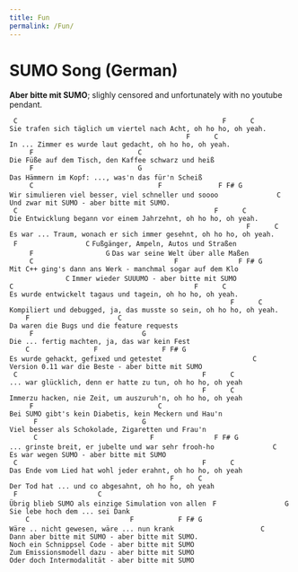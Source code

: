 ```yaml
---
title: Fun
permalink: /Fun/
---
```


SUMO Song (German)
==================

**Aber bitte mit SUMO**; slighly censored and unfortunately with no youtube pendant.

` C                                                   F      C`
`Sie trafen sich täglich um viertel nach Acht, oh ho ho, oh yeah.`
`                                            F      C`
`In ... Zimmer es wurde laut gedacht, oh ho ho, oh yeah.`
`     F                          C`
`Die Füße auf dem Tisch, den Kaffee schwarz und heiß`
`     F                          G`
`Das Hämmern im Kopf: ..., was'n das für'n Scheiß`
` `
`     C                               F              F F# G`
`Wir simulieren viel besser, viel schneller und soooo`
`              C`
`Und zwar mit SUMO - aber bitte mit SUMO.`
` C                                                 F      C`
`Die Entwicklung begann vor einem Jahrzehnt, oh ho ho, oh yeah.`
`                                                           F      C`
`Es war ... Traum, wonach er sich immer gesehnt, oh ho ho, oh yeah.`
` F                 C`
`Fußgänger, Ampeln, Autos und Straßen`
`     F                  G`
`Das war seine Welt über alle Maßen`
`     C                                   F               F F# G`
`Mit C++ ging's dann ans Werk - manchmal sogar auf dem Klo`
`              C`
`Immer wieder SUUUMO - aber bitte mit SUMO`
`C                                             F      C`
`Es wurde entwickelt tagaus und tagein, oh ho ho, oh yeah.`
`                                                       F      C`
`Kompiliert und debugged, ja, das musste so sein, oh ho ho, oh yeah.`
`    F                      C`
`Da waren die Bugs und die feature requests`
`     F                           G`
`Die ... fertig machten, ja, das war kein Fest`
`    C                F                F F# G`
`Es wurde gehackt, gefixed und getestet`
`                      C`
`Version 0.11 war die Beste - aber bitte mit SUMO`
` C                                              F      C`
`... war glücklich, denn er hatte zu tun, oh ho ho, oh yeah`
`                                                F      C`
`Immerzu hacken, nie Zeit, um auszuruh'n, oh ho ho, oh yeah`
`     F                               C`
`Bei SUMO gibt's kein Diabetis, kein Meckern und Hau'n`
`      F                          G`
`Viel besser als Schokolade, Zigaretten und Frau'n`
`      C                            F               F F# G`
`... grinste breit, er jubelte und war sehr frooh-ho`
`              C`
`Es war wegen SUMO - aber bitte mit SUMO`
` C                                              F      C`
`Das Ende vom Lied hat wohl jeder erahnt, oh ho ho, oh yeah`
`                                        F      C`
`Der Tod hat ... und co abgesahnt, oh ho ho, oh yeah`
` F                    C`
`Übrig blieb SUMO als einzige Simulation von allen`
` F                 G`
`Sie lebe hoch dem ... sei Dank`
`    C                         F           F F# G`
`Wäre .. nicht gewesen, wäre ... nun krank`
`                     C`
`Dann aber bitte mit SUMO - aber bitte mit SUMO.`
`Noch ein Schnippsel Code - aber bitte mit SUMO`
`Zum Emissionsmodell dazu - aber bitte mit SUMO`
`Oder doch Intermodalität - aber bitte mit SUMO`